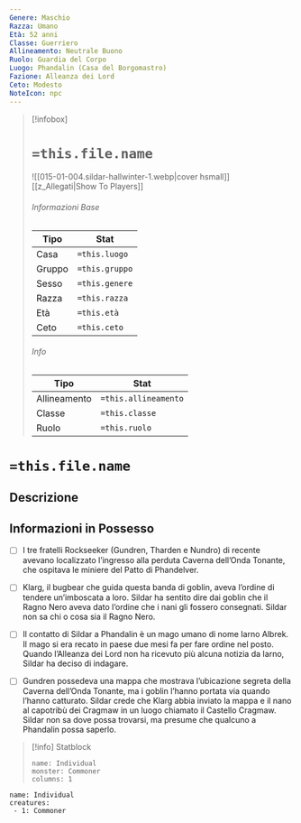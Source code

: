 ```yaml
---
Genere: Maschio
Razza: Umano
Età: 52 anni
Classe: Guerriero
Allineamento: Neutrale Buono
Ruolo: Guardia del Corpo
Luogo: Phandalin (Casa del Borgomastro)
Fazione: Alleanza dei Lord
Ceto: Modesto
NoteIcon: npc
---
```


> [!infobox]
> # `=this.file.name`
> ![[015-01-004.sildar-hallwinter-1.webp|cover hsmall]]
> [[z_Allegati|Show To Players]]
> ###### Informazioni Base
> Tipo |  Stat |
> ---|---|
> Casa | `=this.luogo` |
> Gruppo | `=this.gruppo` |
> Sesso | `=this.genere` |
> Razza | `=this.razza` |
> Età | `=this.età` |
> Ceto  | `=this.ceto` |
> ######  Info
> Tipo |  Stat |
> ---|---|
> Allineamento | `=this.allineamento` |
> Classe | `=this.classe` |
> Ruolo | `=this.ruolo` |

# `=this.file.name`

## Descrizione


## Informazioni in Possesso
- [ ] I tre fratelli Rockseeker (Gundren, Tharden e Nundro) di recente avevano localizzato l’ingresso alla perduta Caverna dell’Onda Tonante, che ospitava le miniere del Patto di Phandelver.
- [ ] Klarg, il bugbear che guida questa banda di goblin, aveva l’ordine di tendere un’imboscata a loro. Sildar ha sentito dire dai goblin che il Ragno Nero aveva dato l’ordine che i nani gli fossero consegnati. Sildar non sa chi o cosa sia il Ragno Nero.
- [ ] Il contatto di Sildar a Phandalin è un mago umano di nome Iarno Albrek. Il mago si era recato in paese due mesi fa per fare ordine nel posto. Quando l’Alleanza dei Lord non ha ricevuto più alcuna notizia da Iarno, Sildar ha deciso di indagare.
- [ ] Gundren possedeva una mappa che mostrava l’ubicazione segreta della Caverna dell’Onda Tonante, ma i goblin l’hanno portata via quando l’hanno catturato. Sildar crede che Klarg abbia inviato la mappa e il nano al capotribù dei Cragmaw in un luogo chiamato il Castello Cragmaw. Sildar non sa dove possa trovarsi, ma presume che qualcuno a Phandalin possa saperlo.


> [!info] Statblock
> ```statblock
> name: Individual
> monster: Commoner
> columns: 1
> ```

```encounter-table
name: Individual
creatures:
 - 1: Commoner
```


